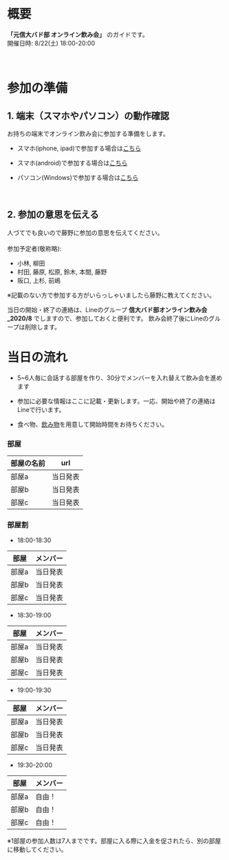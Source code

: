 # 概要
 **「元信大バド部 オンライン飲み会」** のガイドです。 <br>
開催日時: 8/22(土) 18:00-20:00 <br>
<br>
<br>

# 参加の準備
## 1. 端末（スマホやパソコン）の動作確認
お持ちの端末でオンライン飲み会に参加する準備をします。<br>

- スマホ(iphone, ipad)で参加する場合は[こちら](/tanmatsu_check/ios.md)

- スマホ(android)で参加する場合は[こちら](/tanmatsu_check/android.md)

- パソコン(Windows)で参加する場合は[こちら](/tanmatsu_check/windows.md)

<br>

## 2. 参加の意思を伝える
人づてでも良いので藤野に参加の意思を伝えてください。<br>
<br>
参加予定者(敬称略): 
- 小林, 柳田
- 村田, 藤原, 松原, 鈴木, 本間, 藤野
- 阪口, 上杉, 前嶋

※記載のない方で参加する方がいらっしゃいましたら藤野に教えてください。

当日の開始・終了の連絡は、Lineのグループ **信大バド部オンライン飲み会_2020/8** でしますので、参加しておくと便利です。
飲み会終了後にLineのグループは削除します。<br>

# 当日の流れ

- 5~6人毎に会話する部屋を作り、30分でメンバーを入れ替えて飲み会を進めます<br>

- 参加に必要な情報はここに記載・更新します。一応、開始や終了の連絡はLineで行います。

- 食べ物、[飲み物](https://www.amazon.co.jp/s?k=%E5%A4%A7%E4%BA%94%E9%83%8E&__mk_ja_JP=%E3%82%AB%E3%82%BF%E3%82%AB%E3%83%8A&ref=nb_sb_noss_2)を用意して開始時間をお待ちください。

### 部屋

|  部屋の名前  |  url  |
| ---- | ---- |
|  部屋a  |  当日発表  |
|  部屋b  |  当日発表  |
|  部屋c  |  当日発表  |

### 部屋割

- 18:00-18:30

|  部屋  |  メンバー  |
| ---- | ---- |
|  部屋a  |  当日発表  |
|  部屋b  |  当日発表  |
|  部屋c  |  当日発表  |

- 18:30-19:00

|  部屋  |  メンバー  |
| ---- | ---- |
|  部屋a  |  当日発表  |
|  部屋b  |  当日発表  |
|  部屋c  |  当日発表  |

- 19:00-19:30

|  部屋  |  メンバー  |
| ---- | ---- |
|  部屋a  |  当日発表  |
|  部屋b  |  当日発表  |
|  部屋c  |  当日発表  |

- 19:30-20:00

|  部屋  |  メンバー  |
| ---- | ---- |
|  部屋a  |  自由！  |
|  部屋b  |  自由！  |
|  部屋c  |  自由！  |

※1部屋の参加人数は7人までです。部屋に入る際に入金を促されたら、別の部屋に移動してください。







